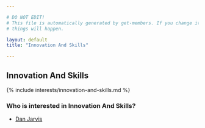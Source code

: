 ```yaml
---

# DO NOT EDIT!
# This file is automatically generated by get-members. If you change it, bad
# things will happen.

layout: default
title: "Innovation And Skills"

---
```


## Innovation And Skills

{% include interests/innovation-and-skills.md %}

### Who is interested in Innovation And Skills?


* [Dan Jarvis](/members/dan-jarvis.html)
